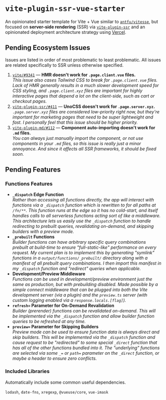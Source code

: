 # `vite-plugin-ssr-vue-starter`

An opinionated starter template for Vite + Vue similar to [`antfu/vitesse`](https://github.com/antfu/vitesse), but focused on **server-side rendering** (SSR) via [`vite-plugin-ssr`](https://vite-plugin-ssr.com) and an opinionated deployment architecture strategy using [Vercel](https://vercel.com/home).

## Pending Ecosystem Issues

Issues are listed in order of most problematic to least problematic. All issues are related specifically to SSR unless otherwise specified.

1. [`vite/#9341`](https://github.com/vitejs/vite/issues/9341) — **HMR doesn't work for `.page.client.vue` files.**  
   _This issue also cases Tailwind CSS to break for `.page.client.vue` files. Lack of HMR generally results in a much slower development speed for CSS styling, and `.page.client.xyz` files are important for highly interactive pages that depend a lot on the client-side, such as cart or checkout pages._
2. [`vite-plugin-ssr/#411`](https://github.com/brillout/vite-plugin-ssr/issues/411) — **UnoCSS doesn't work for `.page.server.xyz`.**  
   _`.page.server.xyz` files are considered low-priority right now, but they're important for marketing pages that need to be super lightweight and fast. I personally feel that this issue should be higher priority._
3. [`vite-plugin-md/#112`](https://github.com/antfu/vite-plugin-md/issues/112) — **Component auto-importing doesn't work for `.md` files.**  
   _You can always just manually import the component, or not use components in your `.md` files, so this issue is really just a minor annoyance. And since it affects all SSR frameworks, it should be fixed soon._

## Pending Features

### Functions Features

- **`_dispatch` Edge Function**  
  _Rather than accessing all functions directly, the app will interact with functions via a `_dispatch` function which is rewritten to for all paths at `/fn/**`. This function runs at the edge so it has no cold-start, and itself handles calls to all serverless functions acting sort of like a middleware. This architecture lets us easily use the `_dispatch` function to handle redirecting to prebuilt queries, revalidating on-demand, and skipping builders with a preview mode._
- **`_prebuilt` Functions**  
  _Builder functions can have arbitrary specific query combinations prebuilt at build-time to ensure "full-static-like" performance on every request. My current plan is to implement this by generating "symlink" functions in a `output/functions/_prebuilt/` directory along with a manifest of all prebuilt query combinations. I then import this manifest in my `_dispatch` function and "redirect" queries when applicable._
- **Development/Preview Middleware**  
  _Functions can be used in development/preview environment just the same as production, but with prebuilding disabled. Made possible by a simple connect middleware that can be plugged into both the Vite development server (via a plugin) and the `preview.ts` server (with custom logging enabled via a `response.locals.[flag]`)._
- **`refresh=` Parameter for On-Demand Revalidation**  
  _Builder (prerender) functions can be revalidated on-demand. This will be implemented via the `_dispatch` function and allow builder function queries to be refreshed at any time._
- **`preview=` Parameter for Skipping Builders**  
  _Preview mode can be used to ensure function data is always direct and skip builders. This will be implemented via the `_dispatch` function and cause request to be "redirected" to some special `_direct` function that has all of the other functions bundled into it. The "underlying" functions are selected via some `_=` or `path=` parameter on the `_direct` function, or maybe a header to ensure zero conflicts._

### Included Libraries

Automatically include some common useful dependencies.

`lodash`, `date-fns`, `xregexp`, `@vueuse/core`, `vue-imask`
